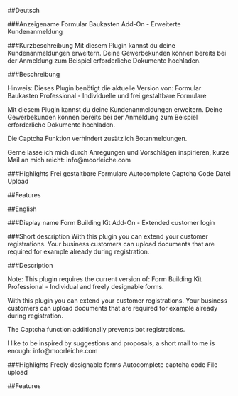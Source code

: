 ##Deutsch

###Anzeigename
Formular Baukasten Add-On - Erweiterte Kundenanmeldung

###Kurzbeschreibung
Mit diesem Plugin kannst du deine Kundenanmeldungen erweitern. Deine Gewerbekunden können bereits bei der Anmeldung zum Beispiel erforderliche Dokumente hochladen.

###Beschreibung
<p>Hinweis: Dieses Plugin benötigt die aktuelle Version von: Formular Baukasten Professional - Individuelle und frei gestaltbare Formulare</p>

<p>Mit diesem Plugin kannst du deine Kundenanmeldungen erweitern. Deine Gewerbekunden können bereits bei der Anmeldung zum Beispiel erforderliche Dokumente hochladen.</p>

<p>Die Captcha Funktion verhindert zusätzlich Botanmeldungen.</p>

<p>Gerne lasse ich mich durch Anregungen und Vorschlägen inspirieren, kurze Mail an mich reicht: info@moorleiche.com</p>

###Highlights
Frei gestaltbare Formulare
Autocomplete
Captcha Code
Datei Upload

##Features

##English

###Display name
Form Building Kit Add-On - Extended customer login

###Short description
With this plugin you can extend your customer registrations. Your business customers can upload documents that are required for example already during registration.

###Description
<p>Note: This plugin requires the current version of: Form Building Kit Professional - Individual and freely designable forms.</p>

<p>With this plugin you can extend your customer registrations. Your business customers can upload documents that are required for example already during registration.</p>

<p>The Captcha function additionally prevents bot registrations.</p>

<p>I like to be inspired by suggestions and proposals, a short mail to me is enough: info@moorleiche.com</p>

###Highlights
Freely designable forms
Autocomplete
captcha code
File upload

##Features
